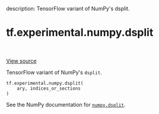 description: TensorFlow variant of NumPy's dsplit.

<div itemscope itemtype="http://developers.google.com/ReferenceObject">
<meta itemprop="name" content="tf.experimental.numpy.dsplit" />
<meta itemprop="path" content="Stable" />
</div>

# tf.experimental.numpy.dsplit

<!-- Insert buttons and diff -->

<table class="tfo-notebook-buttons tfo-api nocontent" align="left">

</table>

<a target="_blank" class="external" href="/code/stable/tensorflow/python/ops/numpy_ops/np_array_ops.py">View source</a>



TensorFlow variant of NumPy's `dsplit`.

<pre class="devsite-click-to-copy prettyprint lang-py tfo-signature-link">
<code>tf.experimental.numpy.dsplit(
    ary, indices_or_sections
)
</code></pre>



<!-- Placeholder for "Used in" -->

See the NumPy documentation for [`numpy.dsplit`](https://numpy.org/doc/1.16/reference/generated/numpy.dsplit.html).